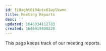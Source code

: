 ```yaml
---
id: fi8aght0i04uix61wylkwmn
title: Meeting Reports
desc: ''
updated: 1646934112783
created: 1646919400228
---
```


This page keeps track of our meeting reports.
